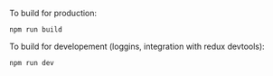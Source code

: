 To build for production:

`npm run build`

To build for developement (loggins, integration with redux devtools):

`npm run dev`
